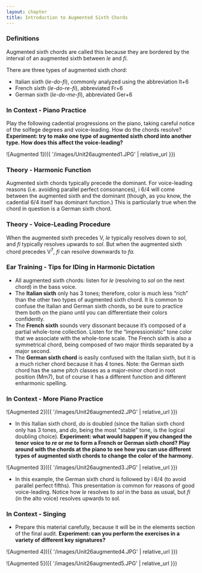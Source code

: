 ```yaml
---
layout: chapter
title: Introduction to Augmented Sixth Chords
---
```


### Definitions
Augmented sixth chords are called this because they are bordered by the interval of an augmented sixth between *le* and *fi*.

There are three types of augmented sixth chord:
- Italian sixth (*le-do-fi*), commonly analyzed using the abbreviation It+6
- French sixth (*le-do-re-fi*), abbreviated Fr+6
- German sixth (*le-do-me-fi*), abbreviated Ger+6

### In Context - Piano Practice
Play the following cadential progressions on the piano, taking careful notice of the solfege degrees and voice-leading. How do the chords resolve? **Experiment: try to make one type of augmented sixth chord into another type. How does this affect the voice-leading?**

![Augmented 1]({{ '/images/Unit26augmented1.JPG' | relative_url }})

### Theory - Harmonic Function
Augmented sixth chords typically precede the dominant. For voice-leading reasons (i.e. avoiding parallel perfect consonances), i 6/4 will come between the augmented sixth and the dominant (though, as you know, the cadential 6/4 itself has dominant function.) This is particularly true when the chord in question is a German sixth chord.

### Theory - Voice-Leading Procedure
When the augmented sixth precedes V, *le* typically resolves down to *sol*, and *fi* typically resolves upwards to *sol*. But when the augmented sixth chord precedes V<sup>7</sup>, *fi* can resolve downwards to *fa*.

### Ear Training - Tips for IDing in Harmonic Dictation
- All augmented sixth chords: listen for *le* (resolving to *sol* on the next chord) in the bass voice.
- The **Italian sixth** only has 3 tones; therefore, color is much less “rich” than the other two types of augmented sixth chord. It is common to confuse the Italian and German sixth chords, so be sure to practice them both on the piano until you can differentiate their colors confidently.
- The **French sixth** sounds very dissonant because it’s composed of a partial whole-tone collection. Listen for the “impressionistic” tone color that we associate with the whole-tone scale. The French sixth is also a symmetrical chord, being composed of two major thirds separated by a major second.
- The **German sixth chord** is easily confused with the Italian sixth, but it is a much richer chord because it has 4 tones. Note: the German sixth chord has the same pitch classes as a major-minor chord in root position (Mm7), but of course it has a different function and different enharmonic spelling.

### In Context - More Piano Practice
![Augmented 2]({{ '/images/Unit26augmented2.JPG' | relative_url }})
- In this Italian sixth chord, *do* is doubled (since the Italian sixth chord only has 3 tones, and *do*, being the most "stable" tone, is the logical doubling choice). **Experiment: what would happen if you changed the tenor voice to *re* or *me* to form a French or German sixth chord? Play around with the chords at the piano to see how you can use different types of augmented sixth chords to change the color of the harmony.**

![Augmented 3]({{ '/images/Unit26augmented3.JPG' | relative_url }})
-  In this example, the German sixth chord is followed by i 6/4 (to avoid parallel perfect fifths). This presentation is common for reasons of good voice-leading. Notice how *le* resolves to *sol* in the bass as usual, but *fi* (in the alto voice) resolves upwards to sol.

### In Context - Singing
- Prepare this material carefully, because it will be in the elements section of the final audit. **Experiment: can you perform the exercises in a variety of different key signatures?**

![Augmented 4]({{ '/images/Unit26augmented4.JPG' | relative_url }})

![Augmented 5]({{ '/images/Unit26augmented5.JPG' | relative_url }})